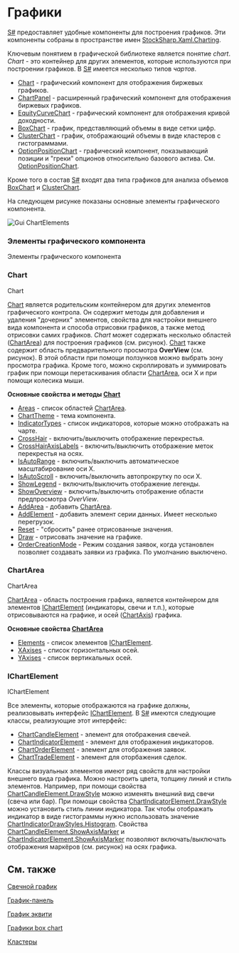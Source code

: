 # Графики

[S\#](StockSharpAbout.md) предоставляет удобные компоненты для построения графиков. Эти компоненты собраны в пространстве имен [StockSharp.Xaml.Charting](../api/StockSharp.Xaml.Charting.html). 

Ключевым понятием в графической библиотеке является понятие *chart*. *Chart* \- это контейнер для других элементов, которые используются при построении графиков. В [S\#](StockSharpAbout.md) имеется несколько типов *чартов*. 

- [Chart](../api/StockSharp.Xaml.Charting.Chart.html) \- графический компонент для отображения биржевых графиков.
- [ChartPanel](../api/StockSharp.Xaml.Charting.ChartPanel.html) \- расширенный графический компонент для отображения биржевых графиков.
- [EquityCurveChart](../api/StockSharp.Xaml.Charting.EquityCurveChart.html) \- графический компонент для отображения кривой доходности.
- [BoxChart](Gui_BoxChart.md) \- график, представляющий объемы в виде сетки цифр.
- [ClusterChart](Gui_ClasterChart.md) \- график, отображающий объемы в виде кластеров с гистограммами.
- [OptionPositionChart](../api/StockSharp.Xaml.Charting.OptionPositionChart.html) \- графический компонент, показывающий позиции и "греки" опционов относительно базового актива. См. [OptionPositionChart](OptionPositionChart.md).

Кроме того в состав [S\#](StockSharpAbout.md) входят два типа графиков для анализа объемов [BoxChart](Gui_BoxChart.md) и [ClusterChart](Gui_ClasterChart.md). 

На следующем рисунке показаны основные элементы графического компонента. 

![Gui ChartElements](~/images/Gui_ChartElements.png)

### Элементы графического компонента

Элементы графического компонента

### Chart

Chart

[Chart](../api/StockSharp.Xaml.Charting.Chart.html) является родительским контейнером для других элементов графического контрола. Он содержит методы для добавления и удаления "дочерних" элементов, свойства для настройки внешнего вида компонента и способа отрисовки графиков, а также метод отрисовки самих графиков. *Chart* может содержать несколько областей ([ChartArea](../api/StockSharp.Xaml.Charting.ChartArea.html)) для построения графиков (см. рисунок). [Chart](../api/StockSharp.Xaml.Charting.Chart.html) также содержит область предварительного просмотра **OverView** (см. рисунок). В этой области при помощи ползунков можно выбрать зону просмотра графика. Кроме того, можно скроллировать и зуммировать график при помощи перетаскивания области [ChartArea](../api/StockSharp.Xaml.Charting.ChartArea.html), оси X и при помощи колесика мыши. 

**Основные свойства и методы [Chart](../api/StockSharp.Xaml.Charting.Chart.html)**

- [Areas](../api/StockSharp.Xaml.Charting.Chart.Areas.html) \- список областей [ChartArea](../api/StockSharp.Xaml.Charting.ChartArea.html).
- [ChartTheme](../api/StockSharp.Xaml.Charting.Chart.ChartTheme.html) \- тема компонента.
- [IndicatorTypes](../api/StockSharp.Xaml.Charting.Chart.IndicatorTypes.html) \- список индикаторов, которые можно отображать на чарте.
- [CrossHair](../api/StockSharp.Xaml.Charting.Chart.CrossHair.html) \- включить\/выключить отображение перекрестья.
- [CrossHairAxisLabels](../api/StockSharp.Xaml.Charting.Chart.CrossHairAxisLabels.html) \- включить\/выключить отображение меток перекрестья на осях.
- [IsAutoRange](../api/StockSharp.Xaml.Charting.Chart.IsAutoRange.html) \- включить\/выключить автоматическое масштабирование оси X.
- [IsAutoScroll](../api/StockSharp.Xaml.Charting.Chart.IsAutoScroll.html) \- включить\/выключить автопрокрутку по оси X.
- [ShowLegend](../api/StockSharp.Xaml.Charting.Chart.ShowLegend.html) \- включить\/выключить отображение легенды.
- [ShowOverview](../api/StockSharp.Xaml.Charting.Chart.ShowOverview.html) \- включить\/выключить отображение области предпросмотра *OverView*.
- [AddArea](../api/StockSharp.Xaml.Charting.IChart.AddArea.html) \- добавить [ChartArea](../api/StockSharp.Xaml.Charting.ChartArea.html).
- [AddElement](../api/Overload:StockSharp.Xaml.Charting.IChart.AddElement.html) \- добавить элемент серии данных. Имеет несколько перегрузок.
- [Reset](../api/StockSharp.Xaml.Charting.Chart.Reset.html) \- "сбросить" ранее отрисованные значения.
- [Draw](../api/StockSharp.Xaml.Charting.IChart.Draw.html) \- отрисовать значение на графике.
- [OrderCreationMode](../api/StockSharp.Xaml.Charting.Chart.OrderCreationMode.html) \- Режим создания заявок, когда установлен позволяет создавать заявки из графика. По умолчанию выключено.

### ChartArea

ChartArea

[ChartArea](../api/StockSharp.Xaml.Charting.ChartArea.html) \- область построения графика, является контейнером для элементов [IChartElement](../api/StockSharp.Xaml.Charting.IChartElement.html) (индикаторы, свечи и т.п.), которые отрисовываются на графике, и осей ([ChartAxis](../api/StockSharp.Xaml.Charting.ChartAxis.html)) графика. 

**Основные свойства [ChartArea](../api/StockSharp.Xaml.Charting.ChartArea.html)**

- [Elements](../api/StockSharp.Xaml.Charting.ChartArea.Elements.html) \- список элементов [IChartElement](../api/StockSharp.Xaml.Charting.IChartElement.html).
- [XAxises](../api/StockSharp.Xaml.Charting.ChartArea.XAxises.html) \- список горизонтальных осей.
- [YAxises](../api/StockSharp.Xaml.Charting.ChartArea.YAxises.html) \- список вертикальных осей.

### IChartElement

IChartElement

Все элементы, которые отображаются на графике должны, реализовывать интерфейс [IChartElement](../api/StockSharp.Xaml.Charting.IChartElement.html). В [S\#](StockSharpAbout.md) имеются следующие классы, реализующие этот интерфейс: 

- [ChartCandleElement](../api/StockSharp.Xaml.Charting.ChartCandleElement.html) \- элемент для отображения свечей.
- [ChartIndicatorElement](../api/StockSharp.Xaml.Charting.ChartIndicatorElement.html) \- элемент для отображения индикаторов.
- [ChartOrderElement](../api/StockSharp.Xaml.Charting.ChartOrderElement.html) \- элемент для отображения заявок.
- [ChartTradeElement](../api/StockSharp.Xaml.Charting.ChartTradeElement.html) \- элемент для оторбажения сделок.

Классы визуальных элементов имеют ряд свойств для настройки внешнего вида графика. Можно настроить цвета, толщину линий и стиль элементов. Например, при помощи свойства [ChartCandleElement.DrawStyle](../api/StockSharp.Xaml.Charting.ChartCandleElement.DrawStyle.html) можно изменять внешний вид свечи (свеча или бар). При помощи свойства [ChartIndicatorElement.DrawStyle](../api/StockSharp.Xaml.Charting.ChartIndicatorElement.DrawStyle.html) можно установить стиль линии индикатора. Так чтобы отображать индикатор в виде гистограммы нужно использовать значение [ChartIndicatorDrawStyles.Histogram](../api/StockSharp.Xaml.Charting.ChartIndicatorDrawStyles.Histogram.html). Свойства [ChartCandleElement.ShowAxisMarker](../api/StockSharp.Xaml.Charting.ChartCandleElement.ShowAxisMarker.html) и [ChartIndicatorElement.ShowAxisMarker](../api/StockSharp.Xaml.Charting.ChartIndicatorElement.ShowAxisMarker.html) позволяют включать\/выключать отображения маркёров (см. рисунок) на осях графика. 

## См. также

[Свечной график](Gui_Chart.md)

[График\-панель](Gui_ChartPanel.md)

[График эквити](Gui_EquityCurveChart.md)

[Графики box chart](Gui_BoxChart.md)

[Кластеры](Gui_ClasterChart.md)
